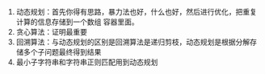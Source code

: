 1. 动态规划：首先你得有思路，暴力法也好，什么也好，然后进行优化，把重复计算的信息存储到一个数组
容器里面。
2. 贪心算法：证明最重要
3. 回溯算法：与动态规划的区别是回溯算法是递归剪枝，动态规划是根据分解存储多个子问题最终得到结果
4. 最小子字符串和字符串正则匹配用到动态规划